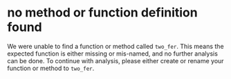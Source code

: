 # no method or function definition found

We were unable to find a function or method called `two_fer`.
This means the expected function is either missing or mis-named, and no further analysis can be done.
To continue with analysis, please either create or rename your function or method to `two_fer`.
